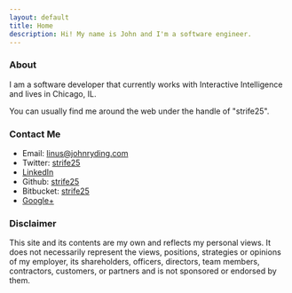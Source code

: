 ```yaml
---
layout: default
title: Home
description: Hi! My name is John and I'm a software engineer.
---
```


### About

I am a software developer that currently works with Interactive Intelligence and lives in Chicago, IL.

You can usually find me around the web under the handle of "strife25".

### Contact Me

* Email: <linus@johnryding.com>
* Twitter: <a rel="me" href="http://www.twitter.com/strife25">strife25</a>
* <a rel="me" href="http://www.linkedin.com/in/johnryding">LinkedIn</a>
* Github: <a rel="me" href="https://github.com/strife25">strife25</a>
* Bitbucket: <a rel="me" href="https://bitbucket.org/strife25">strife25</a>
* <a rel="me" href="https://plus.google.com/100076290615789859058/about">Google+</a>

### Disclaimer

This site and its contents are my own and reflects my personal views. It does not necessarily represent the views, positions, strategies or opinions of my employer, its shareholders, officers, directors, team members, contractors, customers, or partners and is not sponsored or endorsed by them.
